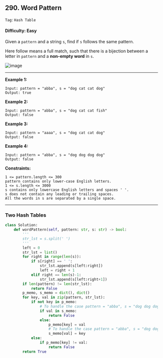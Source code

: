 ## 290. Word Pattern

```Tag```: ```Hash Table```

#### Difficulty: Easy

Given a ```pattern``` and a string ```s```, find if ```s``` follows the same pattern.

Here follow means a full match, such that there is a bijection between a letter in ```pattern``` and a __non-empty word__ in ```s```.

![image](https://user-images.githubusercontent.com/35042430/210159951-cc40092f-47b0-4c27-8cba-cd57f47c412c.png)

---

__Example 1:__

```
Input: pattern = "abba", s = "dog cat cat dog"
Output: true
```

__Example 2:__

```
Input: pattern = "abba", s = "dog cat cat fish"
Output: false
```

__Example 3:__

```
Input: pattern = "aaaa", s = "dog cat cat dog"
Output: false
```


__Example 4:__

```
Input: pattern = "abba", s = "dog dog dog dog"
Output: false
```

__Constraints:__

```
1 <= pattern.length <= 300
pattern contains only lower-case English letters.
1 <= s.length <= 3000
s contains only lowercase English letters and spaces ' '.
s does not contain any leading or trailing spaces.
All the words in s are separated by a single space.
```

---

### Two Hash Tables

```Python
class Solution:
    def wordPattern(self, pattern: str, s: str) -> bool:
        '''
        str_lst = s.split(' ')
        '''
        left = 0
        str_lst = list()
        for right in range(len(s)):
            if s[right] == ' ':
                str_lst.append(s[left:right])
                left = right + 1
            elif right == len(s)-1:
                str_lst.append(s[left:right+1])
        if len(pattern) != len(str_lst):
            return False
        p_memo, s_memo = dict(), dict()
        for key, val in zip(pattern, str_lst):
            if not key in p_memo:
                # To handle the case pattern = "abba", s = "dog dog dog dog"
                if val in s_memo:
                    return False
                else:
                    p_memo[key] = val
                    # To handle the case pattern = "abba", s = "dog dog dog dog"
                    s_memo[val] = key
            else:
                if p_memo[key] != val:
                    return False
        return True
```
